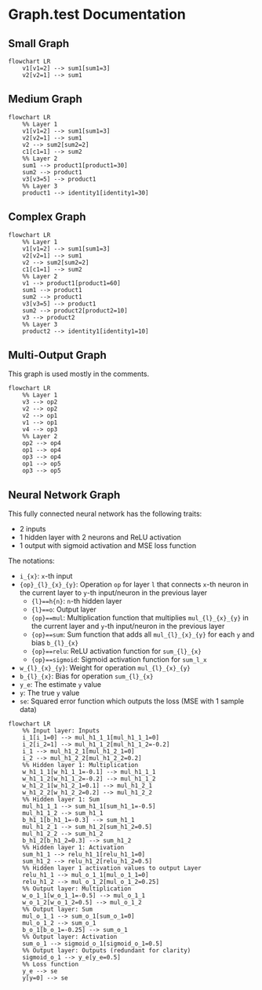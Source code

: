 # Graph.test Documentation

## Small Graph

```mermaid
flowchart LR
    v1[v1=2] --> sum1[sum1=3]
    v2[v2=1] --> sum1
```

## Medium Graph

```mermaid
flowchart LR
    %% Layer 1
    v1[v1=2] --> sum1[sum1=3]
    v2[v2=1] --> sum1
    v2 --> sum2[sum2=2]
    c1[c1=1] --> sum2
    %% Layer 2
    sum1 --> product1[product1=30]
    sum2 --> product1
    v3[v3=5] --> product1
    %% Layer 3
    product1 --> identity1[identity1=30]
```

## Complex Graph

```mermaid
flowchart LR
    %% Layer 1
    v1[v1=2] --> sum1[sum1=3]
    v2[v2=1] --> sum1
    v2 --> sum2[sum2=2]
    c1[c1=1] --> sum2
    %% Layer 2
    v1 --> product1[product1=60]
    sum1 --> product1
    sum2 --> product1
    v3[v3=5] --> product1
    sum2 --> product2[product2=10]
    v3 --> product2
    %% Layer 3
    product2 --> identity1[identity1=10]
```

## Multi-Output Graph

This graph is used mostly in the comments.

```mermaid
flowchart LR
    %% Layer 1
    v3 --> op2
    v2 --> op2
    v2 --> op1
    v1 --> op1
    v4 --> op3
    %% Layer 2
    op2 --> op4
    op1 --> op4
    op3 --> op4
    op1 --> op5
    op3 --> op5
```

## Neural Network Graph

This fully connected neural network has the following traits:

- 2 inputs
- 1 hidden layer with 2 neurons and ReLU activation
- 1 output with sigmoid activation and MSE loss function

The notations:

- `i_{x}`: `x`-th input
- `{op}_{l}_{x}_{y}`: Operation `op` for layer `l` that connects `x`-th neuron in the current layer to `y`-th input/neuron in the previous layer
  - `{l}==h{n}`: `n`-th hidden layer
  - `{l}==o`: Output layer
  - `{op}==mul`: Multiplication function that multiplies `mul_{l}_{x}_{y}` in the current layer and `y`-th input/neuron in the previous layer
  - `{op}==sum`: Sum function that adds all `mul_{l}_{x}_{y}` for each `y` and bias `b_{l}_{x}`
  - `{op}==relu`: ReLU activation function for `sum_{l}_{x}`
  - `{op}==sigmoid`: Sigmoid activation function for `sum_l_x`
- `w_{l}_{x}_{y}`: Weight for operation `mul_{l}_{x}_{y}`
- `b_{l}_{x}`: Bias for operation `sum_{l}_{x}`
- `y_e`: The estimate `y` value
- `y`: The true `y` value
- `se`: Squared error function which outputs the loss (MSE with 1 sample data)

```mermaid
flowchart LR
    %% Input layer: Inputs
    i_1[i_1=0] --> mul_h1_1_1[mul_h1_1_1=0]
    i_2[i_2=1] --> mul_h1_1_2[mul_h1_1_2=-0.2]
    i_1 --> mul_h1_2_1[mul_h1_2_1=0]
    i_2 --> mul_h1_2_2[mul_h1_2_2=0.2]
    %% Hidden layer 1: Multiplication
    w_h1_1_1[w_h1_1_1=-0.1] --> mul_h1_1_1
    w_h1_1_2[w_h1_1_2=-0.2] --> mul_h1_1_2
    w_h1_2_1[w_h1_2_1=0.1] --> mul_h1_2_1
    w_h1_2_2[w_h1_2_2=0.2] --> mul_h1_2_2
    %% Hidden layer 1: Sum
    mul_h1_1_1 --> sum_h1_1[sum_h1_1=-0.5]
    mul_h1_1_2 --> sum_h1_1
    b_h1_1[b_h1_1=-0.3] --> sum_h1_1
    mul_h1_2_1 --> sum_h1_2[sum_h1_2=0.5]
    mul_h1_2_2 --> sum_h1_2
    b_h1_2[b_h1_2=0.3] --> sum_h1_2
    %% Hidden layer 1: Activation
    sum_h1_1 --> relu_h1_1[relu_h1_1=0]
    sum_h1_2 --> relu_h1_2[relu_h1_2=0.5]
    %% Hidden layer 1 activation values to output Layer
    relu_h1_1 --> mul_o_1_1[mul_o_1_1=0]
    relu_h1_2 --> mul_o_1_2[mul_o_1_2=0.25]
    %% Output layer: Multiplication
    w_o_1_1[w_o_1_1=-0.5] --> mul_o_1_1
    w_o_1_2[w_o_1_2=0.5] --> mul_o_1_2
    %% Output layer: Sum
    mul_o_1_1 --> sum_o_1[sum_o_1=0]
    mul_o_1_2 --> sum_o_1
    b_o_1[b_o_1=-0.25] --> sum_o_1
    %% Output layer: Activation
    sum_o_1 --> sigmoid_o_1[sigmoid_o_1=0.5]
    %% Output layer: Outputs (redundant for clarity)
    sigmoid_o_1 --> y_e[y_e=0.5]
    %% Loss function
    y_e --> se
    y[y=0] --> se
```
